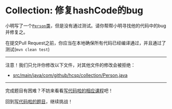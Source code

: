 # Collection: 修复hashCode的bug

小明写了一个[`Person`类](https://github.com/hcsp/fix-hashcode-bug/blob/master/src/main/java/com/github/hcsp/collection/Person.java)，但是没有通过测试。请你帮帮小明寻找他的代码中的bug并修复之。

在提交Pull Request之前，你应当在本地确保所有代码已经编译通过，并且通过了测试(`mvn clean test`)

-----
注意！我们只允许你修改以下文件，对其他文件的修改会被拒绝：
- [src/main/java/com/github/hcsp/collection/Person.java](https://github.com/hcsp/fix-hashcode-bug/blob/master/src/main/java/com/github/hcsp/collection/Person.java)
-----


完成题目有困难？不妨来看看[写代码啦的相应课程](https://xiedaimala.com/tasks/661cd7ab-7fea-47d0-8e11-555d6fca751d)吧！

回到[写代码啦的题目](https://xiedaimala.com/tasks/661cd7ab-7fea-47d0-8e11-555d6fca751d/quizzes/6c87ef57-7f06-4af2-9112-86dd27ff099d)，继续挑战！
